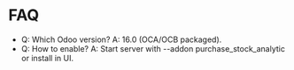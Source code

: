# FAQ

- Q: Which Odoo version? A: 16.0 (OCA/OCB packaged).
- Q: How to enable? A: Start server with --addon purchase_stock_analytic or install in UI.
